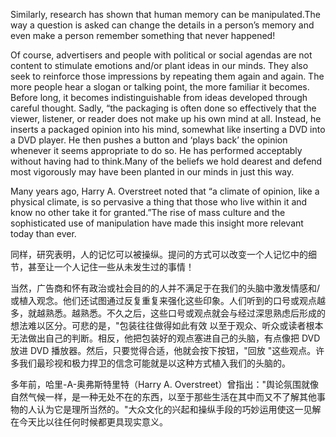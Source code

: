 Similarly, research has shown that human memory can be manipulated.The way a question is asked can change the details in a person’s memory and even make a person remember something that never happened!

Of course, advertisers and people with political or social agendas are not content to stimulate emotions and/or plant ideas in our minds. They
also seek to reinforce those impressions by repeating them again and again. The more people hear a slogan or talking point, the more familiar it
becomes. Before long, it becomes indistinguishable from ideas developed through careful thought. Sadly, “the packaging is often done so effectively
that the viewer, listener, or reader does not make up his own mind at all. Instead, he inserts a packaged opinion into his mind, somewhat like inserting a DVD into a DVD player. He then pushes a button and ‘plays back’ the opinion whenever it seems appropriate to do so. He has performed acceptably without having had to think.Many of the beliefs we hold dearest and defend most vigorously may have been planted in our minds in just this way.

Many years ago, Harry A. Overstreet noted that “a climate of opinion, like a physical climate, is so pervasive a thing that those who live within it and know no other take it for granted.”The rise of mass culture and the sophisticated use of manipulation have made this insight more relevant today than ever.

同样，研究表明，人的记忆可以被操纵。提问的方式可以改变一个人记忆中的细节，甚至让一个人记住一些从未发生过的事情！

当然，广告商和怀有政治或社会目的的人并不满足于在我们的头脑中激发情感和/或植入观念。他们还试图通过反复重复来强化这些印象。人们听到的口号或观点越多，就越熟悉。越熟悉。不久之后，这些口号或观点就会与经过深思熟虑后形成的想法难以区分。可悲的是，"包装往往做得如此有效
以至于观众、听众或读者根本无法做出自己的判断。相反，他把包装好的观点塞进自己的头脑，有点像把 DVD 放进 DVD 播放器。然后，只要觉得合适，他就会按下按钮，"回放 "这些观点。许多我们最珍视和极力捍卫的信念可能就是以这种方式植入我们的头脑的。

多年前，哈里-A-奥弗斯特里特（Harry A. Overstreet）曾指出："舆论氛围就像自然气候一样，是一种无处不在的东西，以至于那些生活在其中而又不了解其他事物的人认为它是理所当然的。"大众文化的兴起和操纵手段的巧妙运用使这一见解在今天比以往任何时候都更具现实意义。